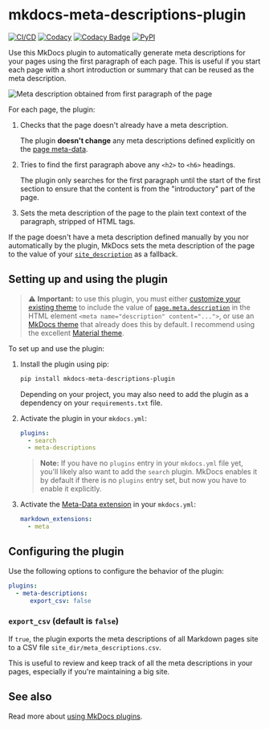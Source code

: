 # mkdocs-meta-descriptions-plugin

[![CI/CD](https://github.com/prcr/mkdocs-meta-descriptions-plugin/actions/workflows/test-build-deploy.yml/badge.svg?branch=main)](https://github.com/prcr/mkdocs-meta-descriptions-plugin/actions/workflows/build-deploy.yml)
[![Codacy](https://app.codacy.com/project/badge/Grade/08bc759a053f475091318f53ea67bd05)](https://www.codacy.com/gh/prcr/mkdocs-meta-descriptions-plugin/dashboard?utm_source=github.com&amp;utm_medium=referral&amp;utm_content=prcr/mkdocs-meta-descriptions-plugin&amp;utm_campaign=Badge_Grade)
[![Codacy Badge](https://app.codacy.com/project/badge/Coverage/08bc759a053f475091318f53ea67bd05)](https://www.codacy.com/gh/prcr/mkdocs-meta-descriptions-plugin/dashboard?utm_source=github.com&utm_medium=referral&utm_content=prcr/mkdocs-meta-descriptions-plugin&utm_campaign=Badge_Coverage)
[![PyPI](https://img.shields.io/pypi/dm/mkdocs-meta-descriptions-plugin?label=PyPI)](https://pypi.org/project/mkdocs-meta-descriptions-plugin/)

Use this MkDocs plugin to automatically generate meta descriptions for your pages using the first paragraph of each page. This is useful if you start each page with a short introduction or summary that can be reused as the meta description.

![Meta description obtained from first paragraph of the page](https://raw.githubusercontent.com/prcr/mkdocs-meta-descriptions-plugin/main/images/readme-example.png)

For each page, the plugin:

1.  Checks that the page doesn't already have a meta description.
    
    The plugin **doesn't change** any meta descriptions defined explicitly on the [page meta-data](https://www.mkdocs.org/user-guide/writing-your-docs/#meta-data).

2.  Tries to find the first paragraph above any `<h2>` to `<h6>` headings.
   
    The plugin only searches for the first paragraph until the start of the first section to ensure that the content is from the "introductory" part of the page.

3.  Sets the meta description of the page to the plain text context of the paragraph, stripped of HTML tags.

If the page doesn't have a meta description defined manually by you nor automatically by the plugin, MkDocs sets the meta description of the page to the value of your [`site_description`](https://www.mkdocs.org/user-guide/configuration/#site_description) as a fallback.

## Setting up and using the plugin

> ⚠️ **Important:** to use this plugin, you must either [customize your existing theme](https://www.mkdocs.org/user-guide/styling-your-docs/#overriding-template-blocks) to include the value of [`page.meta.description`](https://www.mkdocs.org/user-guide/custom-themes/#pagemeta) in the HTML element `<meta name="description" content="...">`, or use an [MkDocs theme](https://github.com/mkdocs/mkdocs/wiki/MkDocs-Themes) that already does this by default. I recommend using the excellent [Material theme](https://github.com/squidfunk/mkdocs-material).

To set up and use the plugin:

1.  Install the plugin using pip:

    ```bash
    pip install mkdocs-meta-descriptions-plugin
    ```
    
    Depending on your project, you may also need to add the plugin as a dependency on your `requirements.txt` file.

2.  Activate the plugin in your `mkdocs.yml`:

    ```yaml
    plugins:
      - search
      - meta-descriptions
    ```

    > **Note:** If you have no `plugins` entry in your `mkdocs.yml` file yet, you'll likely also want to add the `search` plugin. MkDocs enables it by default if there is no `plugins` entry set, but now you have to enable it explicitly.
    
3.  Activate the [Meta-Data extension](https://python-markdown.github.io/extensions/meta_data/) in your `mkdocs.yml`:

    ```yaml
    markdown_extensions:
      - meta
    ```

## Configuring the plugin

Use the following options to configure the behavior of the plugin:

```yaml
plugins:
  - meta-descriptions:
      export_csv: false  
```

### `export_csv` (default is `false`)

If `true`, the plugin exports the meta descriptions of all Markdown pages site to a CSV file `site_dir/meta_descriptions.csv`.

This is useful to review and keep track of all the meta descriptions in your pages, especially if you're maintaining a big site.

## See also

Read more about [using MkDocs plugins](http://www.mkdocs.org/user-guide/plugins/).
